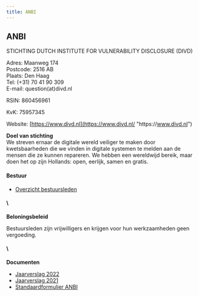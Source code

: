 ```yaml
---
title: ANBI
---
```

## ANBI

STICHTING DUTCH INSTITUTE FOR VULNERABILITY DISCLOSURE (DIVD)

Adres: Maanweg 174\
Postcode: 2516 AB\
Plaats: Den Haag\
Tel: (+31) 70 41 90 309\
E-mail: question(at)divd.nl

RSIN: 860456961

KvK: 75957345

Website: [https://www.divd.nl](https://www.divd.nl/ "https\://www.divd.nl")

**Doel van stichting** \
We streven ernaar de digitale wereld veiliger te maken door kwetsbaarheden die we vinden in digitale systemen te melden aan de mensen die ze kunnen repareren. We hebben een wereldwijd bereik, maar doen het op zijn Hollands: open, eerlijk, samen en gratis.

#### **Bestuur**[](/documents/uittreksel_handelsregister_75957345.pdf)

* [Overzicht bestuursleden](https://www.divd.nl/documents/uittreksel_handelsregister_75957345.pdf)

#### \
**Beloningsbeleid**

Bestuursleden zijn vrijwilligers en krijgen voor hun werkzaamheden geen vergoeding.

#### \
**Documenten**

* [Jaarverslag 2022](/documents/DIVD%20jaarverslag%202022.pdf)
* [Jaarverslag 2021](/documents/DIVD%20jaarverslag%202021.pdf)[](/documents/Standaardformulier%20ANBI.pdf)
* [Standaardformulier ANBI](https://www.divd.nl/documents/Standaardformulier%20ANBI.pdf)
